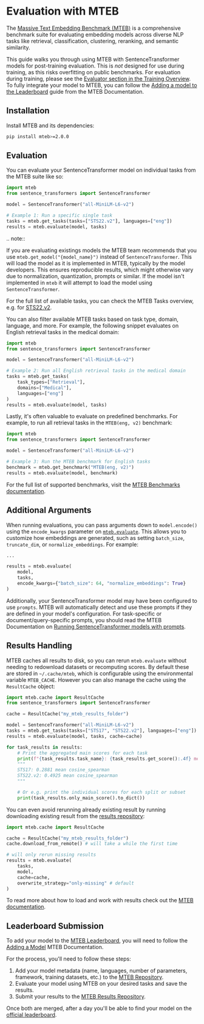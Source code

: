 # Evaluation with MTEB

The [Massive Text Embedding Benchmark (MTEB)](https://github.com/embeddings-benchmark/mteb) is a comprehensive benchmark suite for evaluating embedding models across diverse NLP tasks like retrieval, classification, clustering, reranking, and semantic similarity.

This guide walks you through using MTEB with SentenceTransformer models for post-training evaluation. This is *not* designed for use during training, as this risks overfitting on public benchmarks. For evaluation during training, please see the [Evaluator section in the Training Overview](../training_overview.md#evaluator). To fully integrate your model to MTEB, you can follow the [Adding a model to the Leaderboard](https://github.com/embeddings-benchmark/mteb/blob/main/docs/adding_a_model.md) guide from the MTEB Documentation.

## Installation

Install MTEB and its dependencies:

```bash
pip install mteb>=2.0.0
```

## Evaluation

You can evaluate your SentenceTransformer model on individual tasks from the MTEB suite like so:

```python
import mteb
from sentence_transformers import SentenceTransformer

model = SentenceTransformer("all-MiniLM-L6-v2")

# Example 1: Run a specific single task
tasks = mteb.get_tasks(tasks=["STS22.v2"], languages=["eng"])
results = mteb.evaluate(model, tasks)
```

.. note::

   If you are evaluating existings models the MTEB team recommends that you use `mteb.get_model("{model_name}")` instead of `SentenceTransformer`. This will load the model as it is implemented in MTEB, typically by the model developers. This ensures reproducible results, which might otherwise vary due to normalization, quantization, prompts or similar. If the model isn't implemented in `mteb` it will attempt to load the model using `SentenceTransformer`.

For the full list of available tasks, you can check the MTEB Tasks overview, e.g. for [STS22.v2](https://embeddings-benchmark.github.io/mteb/overview/available_tasks/sts#sts22v2).

You can also filter available MTEB tasks based on task type, domain, language, and more.
For example, the following snippet evaluates on English retrieval tasks in the medical domain:

```python
import mteb
from sentence_transformers import SentenceTransformer

model = SentenceTransformer("all-MiniLM-L6-v2")

# Example 2: Run all English retrieval tasks in the medical domain
tasks = mteb.get_tasks(
    task_types=["Retrieval"],
    domains=["Medical"],
    languages=["eng"]
)
results = mteb.evaluate(model, tasks)
```

Lastly, it's often valuable to evaluate on predefined benchmarks. For example, to run all retrieval tasks in the `MTEB(eng, v2)` benchmark:

```python
import mteb
from sentence_transformers import SentenceTransformer

model = SentenceTransformer("all-MiniLM-L6-v2")

# Example 3: Run the MTEB benchmark for English tasks
benchmark = mteb.get_benchmark("MTEB(eng, v2)")
results = mteb.evaluate(model, benchmark)
```

For the full list of supported benchmarks, visit the [MTEB Benchmarks documentation](https://embeddings-benchmark.github.io/mteb/overview/available_benchmarks/).

## Additional Arguments

When running evaluations, you can pass arguments down to `model.encode()` using the `encode_kwargs` parameter on [`mteb.evaluate`](https://embeddings-benchmark.github.io/mteb/api/evaluation/#mteb.evaluate). This allows you to customize how embeddings are generated, such as setting `batch_size`, `truncate_dim`, or `normalize_embeddings`. For example:

```python
...

results = mteb.evaluate(
    model,
    tasks,
    encode_kwargs={"batch_size": 64, "normalize_embeddings": True}
)
```

Additionally, your SentenceTransformer model may have been configured to use `prompts`. MTEB will automatically detect and use these prompts if they are defined in your model's configuration. For task-specific or document/query-specific prompts, you should read the MTEB Documentation on [Running SentenceTransformer models with prompts](https://embeddings-benchmark.github.io/mteb/usage/running_the_evaluation#running-sentencetransformer-model-with-prompts).

## Results Handling

MTEB caches all results to disk, so you can rerun `mteb.evaluate` without needing to redownload datasets or recomputing scores. By default these are stored in `~/.cache/mteb`, which is configurable using the environmental variable `MTEB_CACHE`. However you can also manage the cache using the `ResultCache` object:

```python
import mteb.cache import ResultCache
from sentence_transformers import SentenceTransformer

cache = ResultCache("my_mteb_results_folder")

model = SentenceTransformer("all-MiniLM-L6-v2")
tasks = mteb.get_tasks(tasks=["STS17", "STS22.v2"], languages=["eng"])
results = mteb.evaluate(model, tasks, cache=cache)

for task_results in results:
    # Print the aggregated main scores for each task
    print(f"{task_results.task_name}: {task_results.get_score():.4f} mean {task_results.task.metadata.main_score}")
    """
    STS17: 0.2881 mean cosine_spearman
    STS22.v2: 0.4925 mean cosine_spearman
    """

    # Or e.g. print the individual scores for each split or subset
    print(task_results.only_main_score().to_dict())
```

You can even avoid rerunning already existing result by running downloading existing result from the [results repository](https://github.com/embeddings-benchmark/results):

```py
import mteb.cache import ResultCache

cache = ResultCache("my_mteb_results_folder")
cache.download_from_remote() # will take a while the first time

# will only rerun missing results
results = mteb.evaluate(
    tasks, 
    model, 
    cache=cache,
    overwrite_strategy="only-missing" # default
)
```

To read more about how to load and work with results check out the [MTEB documentation](https://embeddings-benchmark.github.io/mteb/usage/loading_results/).

## Leaderboard Submission

To add your model to the [MTEB Leaderboard](https://huggingface.co/spaces/mteb/leaderboard), you will need to follow the [Adding a Model](https://github.com/embeddings-benchmark/mteb/blob/main/docs/adding_a_model.md) MTEB Documentation.

For the process, you'll need to follow these steps:
1. Add your model metadata (name, languages, number of parameters, framework, training datasets, etc.) to the [MTEB Repository](https://github.com/embeddings-benchmark/mteb/tree/main/mteb/models).
2. Evaluate your model using MTEB on your desired tasks and save the results.
2. Submit your results to the [MTEB Results Repository](https://github.com/embeddings-benchmark/results).

Once both are merged, after a day you'll be able to find your model on the [official leaderboard](https://huggingface.co/spaces/mteb/leaderboard).
